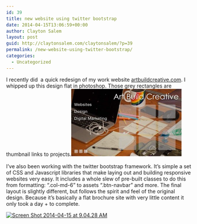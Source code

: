 ```yaml
---
id: 39
title: new website using twitter bootstrap
date: 2014-04-15T13:06:59+00:00
author: Clayton Salem
layout: post
guid: http://claytonsalem.com/claytonsalem/?p=39
permalink: /new-website-using-twitter-bootstrap/
categories:
  - Uncategorized
---
```

I recently did  a quick redesign of my work website <a href="http://artbuildcreative.com" target="_blank">artbuildcreative.com</a>. I whipped up this design flat in photoshop. Those grey rectangles are thumbnail links to projects.<a style="line-height: 1.5; color: #41a62a; outline: #000000;" href="/images/2014/04/ArtBuildRedesign.jpg"><img class="alignnone size-medium wp-image-40" alt="ArtBuildRedesign" src="/images/2014/04/ArtBuildRedesign-300x183.jpg" width="300" height="183" /></a>

I&#8217;ve also been working with the twitter bootstrap framework. It&#8217;s simple a set of CSS and Javascript libraries that make laying out and building responsive websites very easy. It includes a whole slew of pre-built classes to do this from formatting: &#8220;.col-md-6&#8221; to assets &#8220;.btn-navbar&#8221; and more. The final layout is slightly different, but follows the spirit and feel of the original design. Because it&#8217;s basically a flat brochure site with very little content it only took a day + to complete.

[<img class="alignnone size-medium wp-image-41" alt="Screen Shot 2014-04-15 at 9.04.28 AM" src="/images/2014/04/Screen-Shot-2014-04-15-at-9.04.28-AM-300x187.png" width="300" height="187" srcset="/images/2014/04/Screen-Shot-2014-04-15-at-9.04.28-AM-300x187.png 300w, /images/2014/04/Screen-Shot-2014-04-15-at-9.04.28-AM-1024x640.png 1024w" sizes="(max-width: 300px) 100vw, 300px" />](http://artbuildcreative.com)